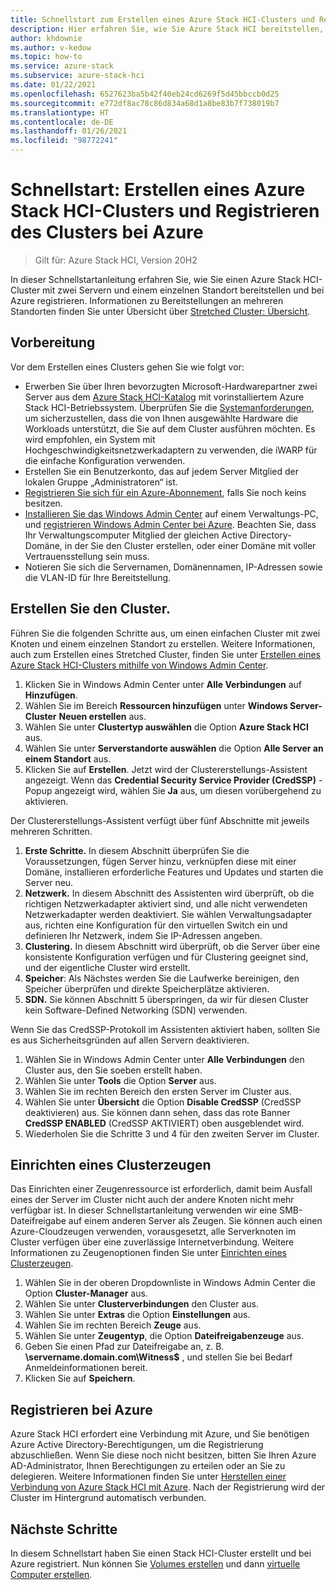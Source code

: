 ```yaml
---
title: Schnellstart zum Erstellen eines Azure Stack HCI-Clusters und Registrieren des Clusters bei Azure
description: Hier erfahren Sie, wie Sie Azure Stack HCI bereitstellen, einen Cluster mithilfe des Windows Admin Center erstellen und diesen bei Azure registrieren.
author: khdownie
ms.author: v-kedow
ms.topic: how-to
ms.service: azure-stack
ms.subservice: azure-stack-hci
ms.date: 01/22/2021
ms.openlocfilehash: 6527623ba5b42f40eb24cd6269f5d45bbccb0d25
ms.sourcegitcommit: e772df8ac78c86d834a68d1a8be83b7f738019b7
ms.translationtype: HT
ms.contentlocale: de-DE
ms.lasthandoff: 01/26/2021
ms.locfileid: "98772241"
---
```

# <a name="quickstart-create-an-azure-stack-hci-cluster-and-register-it-with-azure"></a>Schnellstart: Erstellen eines Azure Stack HCI-Clusters und Registrieren des Clusters bei Azure

> Gilt für: Azure Stack HCI, Version 20H2

In dieser Schnellstartanleitung erfahren Sie, wie Sie einen Azure Stack HCI-Cluster mit zwei Servern und einem einzelnen Standort bereitstellen und bei Azure registrieren. Informationen zu Bereitstellungen an mehreren Standorten finden Sie unter Übersicht über [Stretched Cluster: Übersicht](../concepts/stretched-clusters.md).

## <a name="before-you-start"></a>Vorbereitung

Vor dem Erstellen eines Clusters gehen Sie wie folgt vor:

* Erwerben Sie über Ihren bevorzugten Microsoft-Hardwarepartner zwei Server aus dem [Azure Stack HCI-Katalog](https://hcicatalog.azurewebsites.net) mit vorinstalliertem Azure Stack HCI-Betriebssystem. Überprüfen Sie die [Systemanforderungen](../concepts/system-requirements.md), um sicherzustellen, dass die von Ihnen ausgewählte Hardware die Workloads unterstützt, die Sie auf dem Cluster ausführen möchten. Es wird empfohlen, ein System mit Hochgeschwindigkeitsnetzwerkadaptern zu verwenden, die iWARP für die einfache Konfiguration verwenden.
* Erstellen Sie ein Benutzerkonto, das auf jedem Server Mitglied der lokalen Gruppe „Administratoren“ ist.
* [Registrieren Sie sich für ein Azure-Abonnement](https://azure.microsoft.com/), falls Sie noch keins besitzen.
* [Installieren Sie das Windows Admin Center](/windows-server/manage/windows-admin-center/deploy/install) auf einem Verwaltungs-PC, und [registrieren Windows Admin Center bei Azure](../manage/register-windows-admin-center.md). Beachten Sie, dass Ihr Verwaltungscomputer Mitglied der gleichen Active Directory-Domäne, in der Sie den Cluster erstellen, oder einer Domäne mit voller Vertrauensstellung sein muss.
* Notieren Sie sich die Servernamen, Domänennamen, IP-Adressen sowie die VLAN-ID für Ihre Bereitstellung.

## <a name="create-the-cluster"></a>Erstellen Sie den Cluster.

Führen Sie die folgenden Schritte aus, um einen einfachen Cluster mit zwei Knoten und einem einzelnen Standort zu erstellen. Weitere Informationen, auch zum Erstellen eines Stretched Cluster, finden Sie unter [Erstellen eines Azure Stack HCI-Clusters mithilfe von Windows Admin Center](create-cluster.md).

1. Klicken Sie in Windows Admin Center unter **Alle Verbindungen** auf **Hinzufügen**.
1. Wählen Sie im Bereich **Ressourcen hinzufügen** unter **Windows Server-Cluster** **Neuen erstellen** aus.
1. Wählen Sie unter **Clustertyp auswählen** die Option **Azure Stack HCI** aus.
1. Wählen Sie unter **Serverstandorte auswählen** die Option **Alle Server an einem Standort** aus.
1. Klicken Sie auf **Erstellen**. Jetzt wird der Clustererstellungs-Assistent angezeigt. Wenn das **Credential Security Service Provider (CredSSP)** -Popup angezeigt wird, wählen Sie **Ja** aus, um diesen vorübergehend zu aktivieren. 

Der Clustererstellungs-Assistent verfügt über fünf Abschnitte mit jeweils mehreren Schritten.

1. **Erste Schritte.** In diesem Abschnitt überprüfen Sie die Voraussetzungen, fügen Server hinzu, verknüpfen diese mit einer Domäne, installieren erforderliche Features und Updates und starten die Server neu. 
2. **Netzwerk.** In diesem Abschnitt des Assistenten wird überprüft, ob die richtigen Netzwerkadapter aktiviert sind, und alle nicht verwendeten Netzwerkadapter werden deaktiviert. Sie wählen Verwaltungsadapter aus, richten eine Konfiguration für den virtuellen Switch ein und definieren Ihr Netzwerk, indem Sie IP-Adressen angeben.
3. **Clustering.** In diesem Abschnitt wird überprüft, ob die Server über eine konsistente Konfiguration verfügen und für Clustering geeignet sind, und der eigentliche Cluster wird erstellt.
4. **Speicher**: Als Nächstes werden Sie die Laufwerke bereinigen, den Speicher überprüfen und direkte Speicherplätze aktivieren.
5. **SDN.** Sie können Abschnitt 5 überspringen, da wir für diesen Cluster kein Software-Defined Networking (SDN) verwenden.

Wenn Sie das CredSSP-Protokoll im Assistenten aktiviert haben, sollten Sie es aus Sicherheitsgründen auf allen Servern deaktivieren.

1. Wählen Sie in Windows Admin Center unter **Alle Verbindungen** den Cluster aus, den Sie soeben erstellt haben.
1. Wählen Sie unter **Tools** die Option **Server** aus.
1. Wählen Sie im rechten Bereich den ersten Server im Cluster aus.
1. Wählen Sie unter **Übersicht** die Option **Disable CredSSP** (CredSSP deaktivieren) aus. Sie können dann sehen, dass das rote Banner **CredSSP ENABLED** (CredSSP AKTIVIERT) oben ausgeblendet wird.
1. Wiederholen Sie die Schritte 3 und 4 für den zweiten Server im Cluster.

## <a name="set-up-a-cluster-witness"></a>Einrichten eines Clusterzeugen

Das Einrichten einer Zeugenressource ist erforderlich, damit beim Ausfall eines der Server im Cluster nicht auch der andere Knoten nicht mehr verfügbar ist. In dieser Schnellstartanleitung verwenden wir eine SMB-Dateifreigabe auf einem anderen Server als Zeugen. Sie können auch einen Azure-Cloudzeugen verwenden, vorausgesetzt, alle Serverknoten im Cluster verfügen über eine zuverlässige Internetverbindung. Weitere Informationen zu Zeugenoptionen finden Sie unter [Einrichten eines Clusterzeugen](../manage/witness.md).

1. Wählen Sie in der oberen Dropdownliste in Windows Admin Center die Option **Cluster-Manager** aus.
1. Wählen Sie unter **Clusterverbindungen** den Cluster aus.
1. Wählen Sie unter **Extras** die Option **Einstellungen** aus.
1. Wählen Sie im rechten Bereich **Zeuge** aus.
1. Wählen Sie unter **Zeugentyp**, die Option **Dateifreigabenzeuge** aus.
1. Geben Sie einen Pfad zur Dateifreigabe an, z. B. **\\servername.domain.com\Witness$** , und stellen Sie bei Bedarf Anmeldeinformationen bereit.
1. Klicken Sie auf **Speichern**.

## <a name="register-with-azure"></a>Registrieren bei Azure

Azure Stack HCI erfordert eine Verbindung mit Azure, und Sie benötigen Azure Active Directory-Berechtigungen, um die Registrierung abzuschließen. Wenn Sie diese noch nicht besitzen, bitten Sie Ihren Azure AD-Administrator, Ihnen Berechtigungen zu erteilen oder an Sie zu delegieren. Weitere Informationen finden Sie unter [Herstellen einer Verbindung von Azure Stack HCI mit Azure](register-with-azure.md). Nach der Registrierung wird der Cluster im Hintergrund automatisch verbunden.

## <a name="next-steps"></a>Nächste Schritte

In diesem Schnellstart haben Sie einen Stack HCI-Cluster erstellt und bei Azure registriert. Nun können Sie [Volumes erstellen](../manage/create-volumes.md) und dann [virtuelle Computer erstellen](../manage/vm.md).